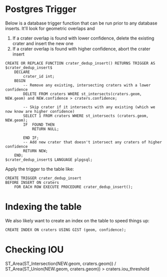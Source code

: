 # Postgres Trigger
Below is a database trigger function that can be run prior to any database inserts. It'll look for geometric overlaps and 
1. If a crater overlap is found with lower confidence, delete the existing crater and insert the new one
1. If a crater overlap is found with higher confidence, abort the crater insert

```
CREATE OR REPLACE FUNCTION crater_dedup_insert() RETURNS TRIGGER AS $crater_dedup_insert$
    DECLARE
        crater_id int;
    BEGIN
        -- Remove any existing, intersecting craters with a lower confidence
        DELETE FROM craters WHERE st_intersects(craters.geom, NEW.geom) and NEW.confidence > craters.confidence; 

        -- Skip crater if it intersects with any existing (which we now know are higher confidence)
        SELECT 1 FROM craters WHERE st_intersects (craters.geom, NEW.geom);
        IF  FOUND THEN
            RETURN NULL;

        END IF;
        -- Add new crater that doesn't intersect any craters of higher confidence
        RETURN NEW;
    END;
$crater_dedup_insert$ LANGUAGE plpgsql;
```

Apply the trigger to the table like:
```
CREATE TRIGGER crater_dedup_insert 
BEFORE INSERT ON craters
    FOR EACH ROW EXECUTE PROCEDURE crater_dedup_insert();
```

# Indexing the table
We also likely want to create an index on the table to speed things up:
```
CREATE INDEX ON craters USING GIST (geom, confidence);
```

# Checking IOU
ST_Area(ST_Intersection(NEW.geom, craters.geom)) / ST_Area(ST_Union(NEW.geom, craters.geom)) > craters.iou_threshold